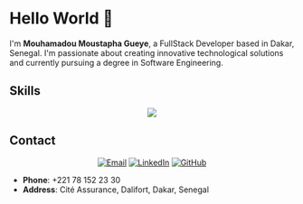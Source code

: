 # Hello World 👋
I'm **Mouhamadou Moustapha Gueye**, a FullStack Developer based in Dakar, Senegal. I'm passionate about creating innovative technological solutions and currently pursuing a degree in Software Engineering.

## Skills
<p align="center" width="30">
  <img src="https://skillicons.dev/icons?i=js,java,python,php,symfony,angular,spring,flutter,mysql,oracle,softr,airtable,trello,windows,linux,ps,ai,canva,figma" />
</p>

## Contact
<p align="center">
  <a href="mailto:Gueyemouhamadoumoustapha@gmail.com"><img src="https://img.shields.io/badge/Email-D14836?style=for-the-badge&logo=gmail&logoColor=white" alt="Email"></a>
  <a href="https://www.linkedin.com/in/mmgtech"><img src="https://img.shields.io/badge/LinkedIn-0077B5?style=for-the-badge&logo=linkedin&logoColor=white" alt="LinkedIn"></a>
  <a href="https://github.com/MMG739"><img src="https://img.shields.io/badge/GitHub-100000?style=for-the-badge&logo=github&logoColor=white" alt="GitHub"></a>
</p>

- **Phone**: +221 78 152 23 30
- **Address**: Cité Assurance, Dalifort, Dakar, Senegal
